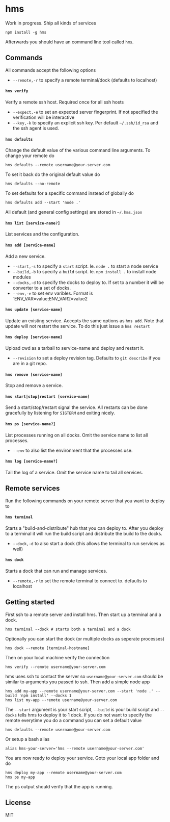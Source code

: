 # hms

Work in progress. Ship all kinds of services

```
npm install -g hms
```

Afterwards you should have an command line tool called `hms`.

## Commands

All commands accept the following options

* `--remote,-r` to specify a remote terminal/dock (defaults to localhost)

#### `hms verify`

Verify a remote ssh host. Required once for all ssh hosts

* `--expect,-e` to set an expected server fingerprint. If not specified the verification will be interactive
* `--key,-k` to specify an explicit ssh key. Per default `~/.ssh/id_rsa` and the ssh agent is used.

#### `hms defaults`

Change the default value of the various command line arguments. To change your remote do

	hms defaults --remote username@your-server.com

To set it back do the original default value do

	hms defaults --no-remote

To set defaults for a specific command instead of globally do

	hms defaults add --start 'node .'

All default (and general config settings) are stored in `~/.hms.json`

#### `hms list [service-name?]`

List services and the configuration.

#### `hms add [service-name]`

Add a new service.

* `--start,-s` to specify a `start` script. Ie. `node .` to start a node service
* `--build,-b` to specify a `build` script. Ie. `npm install .` to install node modules
* `--docks,-d` to specify the docks to deploy to. If set to a number it will be converter to a set of docks.
* `--env,-e` to set env varibles. Format is `ENV_VAR=value;ENV_VAR2=value2

#### `hms update [service-name]`

Update an existing service. Accepts the same options as `hms add`.
Note that update will not restart the service. To do this just issue a `hms restart`

#### `hms deploy [service-name]`

Upload cwd as a tarball to service-name and deploy and restart it.

* `--revision` to set a deploy revision tag. Defaults to `git describe` if you are in a git repo.

#### `hms remove [service-name]`

Stop and remove a service.

#### `hms start|stop|restart [service-name]`

Send a start/stop/restart signal the service. All restarts can be done gracefully by listening for `SIGTERM` and exiting nicely.

#### `hms ps [service-name?]`

List processes running on all docks. Omit the service name to list all processes.

* `--env` to also list the environment that the processes use.

#### `hms log [service-name?]`

Tail the log of a service. Omit the service name to tail all services.

## Remote services

Run the following commands on your remote server that you want to deploy to

#### `hms terminal`

Starts a "build-and-distribute" hub that you can deploy to. After you deploy to a terminal it will run the build script and distribute the build to the docks.

* `--dock,-d` to also start a dock (this allows the terminal to run services as well)

#### `hms dock`

Starts a dock that can run and manage services.

* `--remote,-r` to set the remote terminal to connect to. defaults to localhost

## Getting started

First ssh to a remote server and install hms.
Then start up a terminal and a dock.

	hms terminal --dock # starts both a terminal and a dock

Optionally you can start the dock (or multiple docks as seperate processes)

	hms dock --remote [terminal-hostname]

Then on your local machine verify the connection

	hms verify --remote username@your-server.com

hms uses ssh to contact the server so `username@your-server.com` should be similar to arguments you passed to ssh.
Then add a simple node app

	hms add my-app --remote username@your-server.com --start 'node .' --build 'npm install' --docks 1
	hms list my-app --remote username@your-server.com

The `--start` argument is your start script, `--build` is your build script and `--docks` tells hms to deploy it to 1 dock.
If you do not want to specify the remote everytime you do a command you can set a default value

	hms defaults --remote username@your-server.com

Or setup a bash alias

	alias hms-your-server='hms --remote username@your-server.com'

You are now ready to deploy your service. Goto your local app folder and do

	hms deploy my-app --remote username@your-server.com
	hms ps my-app

The ps output should verify that the app is running.

## License

MIT
